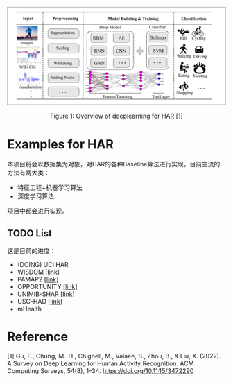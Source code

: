 ![paper](./assets/paper.png)

<p align='center'>
Figure 1: Overview of deeplearning for HAR [1]
</p>

# Examples for HAR

本项目将会以数据集为对象，对HAR的各种Baseline算法进行实现。目前主流的方法有两大类：

- 特征工程+机器学习算法
- 深度学习算法

项目中都会进行实现。 

## TODO List

这是目前的进度： 

- (DOING) UCI HAR
- WISDOM [\[link\]](https://archive.ics.uci.edu/ml/datasets/WISDM+Smartphone+and+Smartwatch+Activity+and+Biometrics+Dataset+)
- PAMAP2 [\[link\]](http://archive.ics.uci.edu/ml/datasets/pamap2+physical+activity+monitoring)
- OPPORTUNITY [\[link\]](https://archive.ics.uci.edu/ml/datasets/opportunity+activity+recognition)
- UNIMIB-SHAR [\[link\]](http://www.sal.disco.unimib.it/technologies/unimib-shar/)
- USC-HAD [\[link\]](https://sipi.usc.edu/had/)
- mHealth


# Reference

[1] Gu, F., Chung, M.-H., Chignell, M., Valaee, S., Zhou, B., & Liu, X. (2022). A Survey on Deep Learning for Human Activity Recognition. ACM Computing Surveys, 54(8), 1–34. https://doi.org/10.1145/3472290
